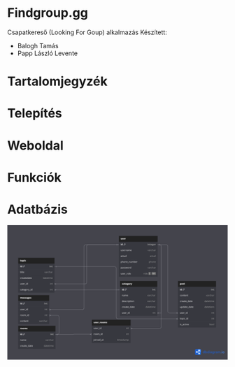 # Findgroup.gg
Csapatkereső (Looking For Goup) alkalmazás
Készített:
  - Balogh Tamás
  - Papp László Levente

# Tartalomjegyzék

# Telepítés

# Weboldal

# Funkciók

# Adatbázis
![Adatabázis diagramm](assets/VIZSGAREMEK.png)
